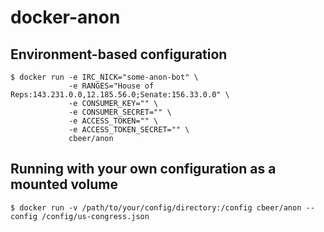docker-anon
===========

## Environment-based configuration

```console
$ docker run -e IRC_NICK="some-anon-bot" \
             -e RANGES="House of Reps:143.231.0.0,12.185.56.0;Senate:156.33.0.0" \ 
             -e CONSUMER_KEY="" \
             -e CONSUMER_SECRET="" \
             -e ACCESS_TOKEN="" \
             -e ACCESS_TOKEN_SECRET="" \
             cbeer/anon
```

## Running with your own configuration as a mounted volume

```console
$ docker run -v /path/to/your/config/directory:/config cbeer/anon --config /config/us-congress.json
```
